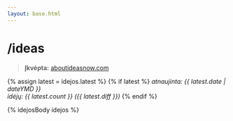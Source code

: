 ```yaml
---
layout: base.html
---
```


# /ideas

> **Įkvėpta:** [aboutideasnow.com](https://aboutideasnow.com)

{% assign latest = idejos.latest %}
{% if latest %}
*atnaujinta: {{ latest.date | dateYMD }}*<br>
*idėjų: {{ latest.count }} ({{ latest.diff }})*
{% endif %}

{% idejosBody idejos %}